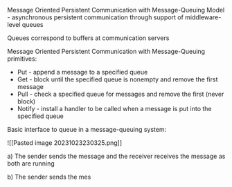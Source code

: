 
Message Oriented Persistent Communication with Message-Queuing Model - asynchronous persistent communication through support of middleware-level queues

Queues correspond to buffers at communication servers

Message Oriented Persistent Communication with Message-Queuing primitives:

- Put - append a message to a specified queue
- Get - block until the specified queue is nonempty and remove the first message
- Pull - check a specified queue for messages and remove the first (never block)
- Notify - install a handler to be called when a message is put into the specified queue

Basic interface to queue in a message-queuing system:

![[Pasted image 20231023230325.png]]

a) The sender sends the message and the receiver receives the message as both are running

b) The sender sends the mes